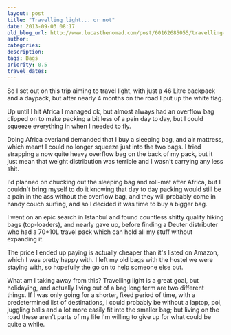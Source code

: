 ```yaml
---
layout: post
title: "Travelling light... or not"
date: 2013-09-03 08:17
old_blog_url: http://www.lucasthenomad.com/post/60162685055/travelling-light-or-not
author:
categories:
description:
tags: Bags
priority: 0.5
travel_dates: 
---
```

So I set out on this trip aiming to travel light, with just a 46 Litre backpack and a daypack, but after nearly 4 months on the road I put up the white flag.

Up until I hit Africa I managed ok, but almost always had an overflow bag clipped on to make packing a bit less of a pain day to day, but I could squeeze everything in when I needed to fly.

Doing Africa overland demanded that I buy a sleeping bag, and air mattress, which meant I could no longer squeeze just into the two bags. I tried strapping a now quite heavy overflow bag on the back of my pack, but it just mean that weight distribution was terrible and I wasn't carrying any less shit.

<!-- more -->

I'd planned on chucking out the sleeping bag and roll-mat after Africa, but I couldn't bring myself to do it knowing that day to day packing would still be a pain in the ass without the overflow bag, and they will probably come in handy couch surfing, and so I decided it was time to buy a bigger bag.

I went on an epic search in Istanbul and found countless shitty quality hiking bags (top-loaders), and nearly gave up, before finding a Deuter distributer who had a 70+10L travel pack which can hold all my stuff without expanding it.

The price I ended up paying is actually cheaper than it's listed on Amazon, which I was pretty happy with. I left my old bags with the hostel we were staying with, so hopefully the go on to help someone else out.

What am I taking away from this? Travelling light is a great goal, but holidaying, and actually living out of a bag long term are two different things. If I was only going for a shorter, fixed period of time, with a predetermined list of destinations, I could probably be without a laptop, poi, juggling balls and a lot more easily fit into the smaller bag; but living on the road these aren't parts of my life I'm willing to give up for what could be quite a while.
